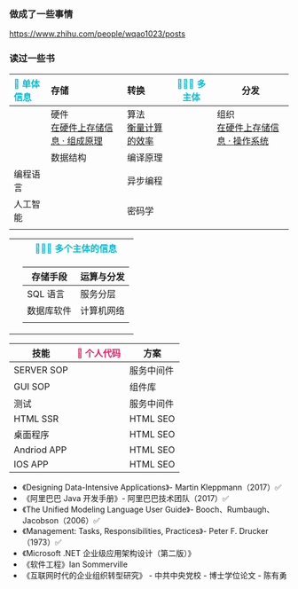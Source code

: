 ### 做成了一些事情

https://www.zhihu.com/people/wqao1023/posts

### 读过一些书

| <text style="color: #00bcd4">👦 单体信息 | 存储                                    | 转换                       | <text style="color: #00bcd4">👨‍👨‍👦 多主体 | 分发                                    |
| :--------------------------------------- | :-------------------------------------- | :------------------------- | -------------------------------------- | --------------------------------------- |
|                                          | 硬件<br>[在硬件上存储信息 · 组成原理]() | 算法<br>[衡量计算的效率]() |                                        | 组织<br>[在硬件上存储信息 · 操作系统]() |
|                                          | 数据结构                                | 编译原理                   |                                        |                                         |
| 编程语言                                 |                                         | 异步编程                   |                                        |                                         |
| 人工智能                                 |                                         | 密码学                     |                                        |                                         |
|                                          |                                         |                            |                                        |                                         |

<table>
<tr>
<th></th>
<th><text style="color: #00bcd4">👨‍👨‍👦 多个主体的信息</th>
</tr>

<tr>

<td>

</td>

<td>

| 存储手段   | 运算与分发 |
| ---------- | ---------- |
| SQL 语言   | 服务分层   |
| 数据库软件 | 计算机网络 |
|            |            |

</td>

</tr>

</table>

| 技能        | <text style="color: #e91e63 ">👦 个人代码 | 方案       |
| ----------- | ----------------------------------------- | ---------- |
| SERVER SOP  |                                           | 服务中间件 |
| GUI SOP     |                                           | 组件库     |
| 测试        |                                           | 服务中间件 |
| HTML SSR    |                                           | HTML SEO   |
| 桌面程序    |                                           | HTML SEO   |
| Andriod APP |                                           | HTML SEO   |
| IOS APP     |                                           | HTML SEO   |

- 《Designing Data-Intensive Applications》- Martin Kleppmann（2017）✅
- 《阿里巴巴 Java 开发手册》- 阿里巴巴技术团队（2017）✅
- 《The Unified Modeling Language User Guide》- Booch、Rumbaugh、Jacobson（2006）✅
- 《Management: Tasks, Responsibilities, Practices》- Peter F. Drucker（1973）✅
- 《Microsoft .NET 企业级应用架构设计（第二版）》
- 《软件工程》Ian Sommerville
- 《互联网时代的企业组织转型研究》 - 中共中央党校 - 博士学位论文 - 陈有勇
